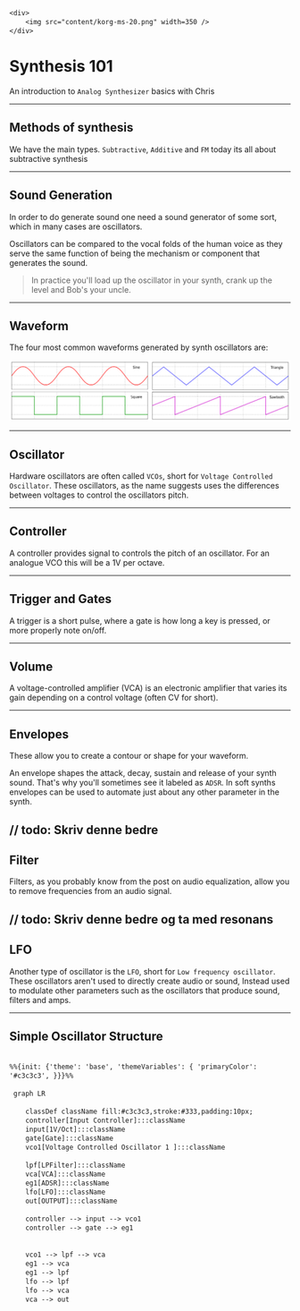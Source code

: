     <div>
        <img src="content/korg-ms-20.png" width=350 />
    </div>

# Synthesis 101

An introduction to `Analog Synthesizer` basics with Chris

---

## Methods of synthesis

We have the main types. `Subtractive`, `Additive` and `FM`
today its all about subtractive synthesis

---

## Sound Generation

In order to do generate sound one need a sound generator of some sort, which in many cases are oscillators.

Oscillators can be compared to the vocal folds of the human voice as they serve the same function of being the mechanism or component that generates the sound.

> In practice you'll load up the oscillator in your synth, crank up the level and Bob's your uncle.

---

## Waveform

The four most common waveforms generated by synth oscillators are:

<div>
    <img src="content/Waveforms.png" width=900 />
</div>

---

## Oscillator

Hardware oscillators are often called `VCOs`, short for `Voltage Controlled Oscillator`.  These oscillators, as the name suggests uses the differences between voltages to control the oscillators pitch.

---

## Controller

A controller provides signal to controls the pitch of an oscillator. For an analogue VCO this will be a 1V per octave.

---

## Trigger and Gates

A trigger is a short pulse, where a gate is how long a key is pressed, or more properly note on/off.

---

## Volume

A voltage-controlled amplifier (VCA) is an electronic amplifier that varies its gain depending on a control voltage (often CV for short).

---

## Envelopes

These allow you to create a contour or shape for your waveform.

An envelope shapes the attack, decay, sustain and release of your synth sound.  That's why you'll sometimes see it labeled as `ADSR`. In soft synths envelopes can be used to automate just about any other parameter in the synth.

// todo: Skriv denne bedre
---

## Filter

Filters, as you probably know from the post on audio equalization, allow you to remove frequencies from an audio signal.

// todo: Skriv denne bedre og ta med resonans
---

## LFO

Another type of oscillator is the `LFO`, short for `Low frequency oscillator`. These oscillators aren't used to directly create audio or sound, Instead used to modulate other parameters such as the oscillators that produce sound, filters and amps.

---

## Simple Oscillator Structure

```mermaid

%%{init: {'theme': 'base', 'themeVariables': { 'primaryColor': '#c3c3c3', }}}%%

 graph LR

    classDef className fill:#c3c3c3,stroke:#333,padding:10px;
    controller[Input Controller]:::className 
    input[1V/Oct]:::className 
    gate[Gate]:::className 
    vco1[Voltage Controlled Oscillator 1 ]:::className 

    lpf[LPFilter]:::className 
    vca[VCA]:::className 
    eg1[ADSR]:::className 
    lfo[LFO]:::className 
    out[OUTPUT]:::className 

    controller --> input --> vco1 
    controller --> gate --> eg1


    vco1 --> lpf --> vca
    eg1 --> vca
    eg1 --> lpf
    lfo --> lpf
    lfo --> vca
    vca --> out


```
